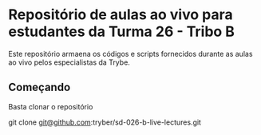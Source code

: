 # Repositório de aulas ao vivo para estudantes da Turma 26 - Tribo B

Este repositório armaena os códigos e scripts fornecidos durante as aulas ao vivo pelos especialistas da Trybe.

## Começando

Basta clonar o repositório

git clone git@github.com:tryber/sd-026-b-live-lectures.git